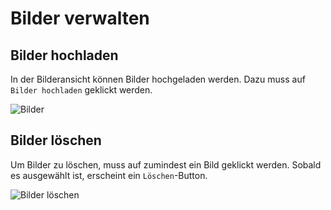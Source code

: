 # Bilder verwalten

## Bilder hochladen

In der Bilderansicht können Bilder hochgeladen werden. Dazu muss auf `Bilder hochladen` geklickt werden.

![Bilder](/users/gallery.png)

## Bilder löschen

Um Bilder zu löschen, muss auf zumindest ein Bild geklickt werden. Sobald es ausgewählt ist, erscheint ein `Löschen`-Button.

![Bilder löschen](/users/gallery-delete.png)

